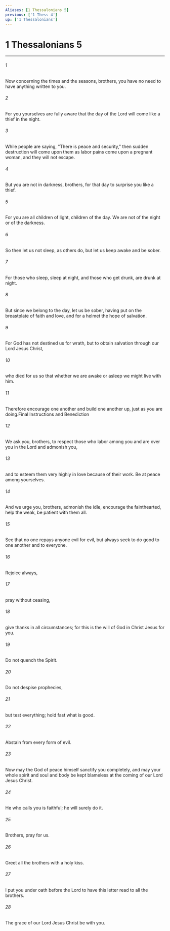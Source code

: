 ```yaml
---
Aliases: [1 Thessalonians 5]
previous: ['1 Thess 4']
up: ['1 Thessalonians']
---
```

# 1 Thessalonians 5
***



###### 1 
Now concerning the times and the seasons, brothers, you have no need to have anything written to you. 

###### 2 
For you yourselves are fully aware that the day of the Lord will come like a thief in the night. 

###### 3 
While people are saying, "There is peace and security," then sudden destruction will come upon them as labor pains come upon a pregnant woman, and they will not escape. 

###### 4 
But you are not in darkness, brothers, for that day to surprise you like a thief. 

###### 5 
For you are all children of light, children of the day. We are not of the night or of the darkness. 

###### 6 
So then let us not sleep, as others do, but let us keep awake and be sober. 

###### 7 
For those who sleep, sleep at night, and those who get drunk, are drunk at night. 

###### 8 
But since we belong to the day, let us be sober, having put on the breastplate of faith and love, and for a helmet the hope of salvation. 

###### 9 
For God has not destined us for wrath, but to obtain salvation through our Lord Jesus Christ, 

###### 10 
who died for us so that whether we are awake or asleep we might live with him. 

###### 11 
Therefore encourage one another and build one another up, just as you are doing.Final Instructions and Benediction 

###### 12 
We ask you, brothers, to respect those who labor among you and are over you in the Lord and admonish you, 

###### 13 
and to esteem them very highly in love because of their work. Be at peace among yourselves. 

###### 14 
And we urge you, brothers, admonish the idle, encourage the fainthearted, help the weak, be patient with them all. 

###### 15 
See that no one repays anyone evil for evil, but always seek to do good to one another and to everyone. 

###### 16 
Rejoice always, 

###### 17 
pray without ceasing, 

###### 18 
give thanks in all circumstances; for this is the will of God in Christ Jesus for you. 

###### 19 
Do not quench the Spirit. 

###### 20 
Do not despise prophecies, 

###### 21 
but test everything; hold fast what is good. 

###### 22 
Abstain from every form of evil. 

###### 23 
Now may the God of peace himself sanctify you completely, and may your whole spirit and soul and body be kept blameless at the coming of our Lord Jesus Christ. 

###### 24 
He who calls you is faithful; he will surely do it. 

###### 25 
Brothers, pray for us. 

###### 26 
Greet all the brothers with a holy kiss. 

###### 27 
I put you under oath before the Lord to have this letter read to all the brothers. 

###### 28 
The grace of our Lord Jesus Christ be with you.
